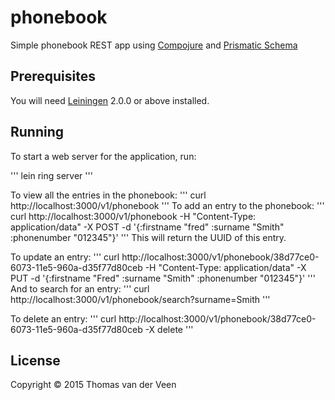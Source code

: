 # phonebook

Simple phonebook REST app using [Compojure] and [Prismatic Schema]

[Compojure]: https://github.com/weavejester/compojure
[Prismatic Schema]: https://github.com/Prismatic/schema

## Prerequisites

You will need [Leiningen][] 2.0.0 or above installed.

[leiningen]: https://github.com/technomancy/leiningen

## Running

To start a web server for the application, run:

'''
lein ring server
'''

To view all the entries in the phonebook:
'''
curl http://localhost:3000/v1/phonebook
'''
To add an entry to the phonebook:
'''
curl http://localhost:3000/v1/phonebook -H "Content-Type: application/data" -X POST -d '{:firstname "fred" :surname "Smith" :phonenumber "012345"}'
'''
This will return the UUID of this entry.

To update an entry:
'''
curl http://localhost:3000/v1/phonebook/38d77ce0-6073-11e5-960a-d35f77d80ceb -H "Content-Type: application/data" -X PUT -d '{:firstname "Fred" :surname "Smith" :phonenumber "012345"}'
'''
And to search for an entry:
'''
curl http://localhost:3000/v1/phonebook/search?surname=Smith
'''

To delete an entry:
'''
curl http://localhost:3000/v1/phonebook/38d77ce0-6073-11e5-960a-d35f77d80ceb -X delete 
'''



## License

Copyright © 2015 Thomas van der Veen

